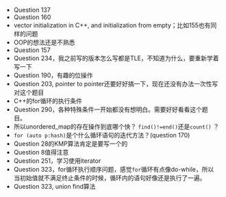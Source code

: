- Question 137
- Question 160
- vector initialization in C++, and initialization from empty；比如155也有同样的问题
- OOP的想法还是不熟悉
- Question 157
- Question 234，我之前写的版本怎么写都是TLE，不知道为什么，要重新学着写一下
- Question 190，有趣的位操作
- Question 203, pointer to pointer还要好好搞一下，现在还没有办法一次性写对这个题目
- C++的for循环的执行条件
- Question 290，各种特殊条件一开始都没有想明白。需要好好看看这个题目。
- 所以unordered_map的存在操作到底哪个快？ `find()!=end()`还是`count()` ？
- `for (auto p:hash)`是个什么循环语句的迭代方法？(question 170)
- Question 28的KMP算法肯定是要写一个的
- Question 8值得注意
- Question 251，学习使用iterator
- Question 323，for循环执行顺序问题，感觉`for`循环有点像do-while，所以当初始值就不满足终止条件的时候，循环内的语句好像还是执行了一遍。
- Question 323, union find算法